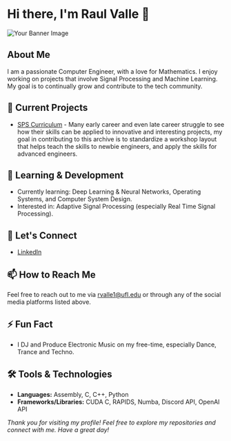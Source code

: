 # Hi there, I'm Raul Valle 👋

![Your Banner Image](https://i.pinimg.com/originals/b7/cb/e4/b7cbe4a18a844e7c786e92f67e6015c1.jpg)

## About Me

I am a passionate Computer Engineer, with a love for Mathematics. I enjoy working on projects that involve Signal Processing and Machine Learning. My goal is to continually grow and contribute to the tech community.

## 🔭 Current Projects

- [SPS Curriculum](https://github.com/Jibby2k1/SPS_Curriculum) - Many early career and even late career struggle to see how their skills can be applied to innovative and interesting projects, my goal in contributing to this archive is to standardize a workshop layout that helps teach the skills to newbie engineers, and apply the skills for advanced engineers.

## 🌱 Learning & Development

- Currently learning: Deep Learning & Neural Networks, Operating Systems, and Computer System Design. 
- Interested in: Adaptive Signal Processing (especially Real Time Signal Processing).

## 💬 Let's Connect

- [LinkedIn](https://www.linkedin.com/in/raul-valle1/)

## 📫 How to Reach Me

Feel free to reach out to me via [rvalle1@ufl.edu](mailto:rvalle1@ufl.edu) or through any of the social media platforms listed above.

## ⚡ Fun Fact

- I DJ and Produce Electronic Music on my free-time, especially Dance, Trance and Techno.

## 🛠️ Tools & Technologies

- **Languages:** Assembly, C, C++, Python
- **Frameworks/Libraries:** CUDA C, RAPIDS, Numba, Discord API, OpenAI API

*Thank you for visiting my profile! Feel free to explore my repositories and connect with me. Have a great day!*

